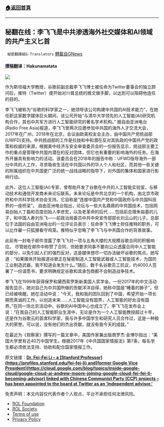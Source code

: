 ###  [:house:返回首頁](https://github.com/ourhimalayas/txt)
---


## 秘翻在线：李飞飞是中共渗透海外社交媒体和AI领域的共产主义匕首
` 秘密翻譯組G-Translators` [轉載自GNews](https://gnews.org/zh-hans/1710735/)

#### 撰稿翻译：Hakunamatata

![](https://assets.gnews.org/wp-content/uploads/2021/12/106028690-156353508l2033lead.jpg)

作为斯坦福大学教授，谷歌前副总裁李飞飞博士被任命为Twitter董事会的独立顾问后，推特（Twitter）便开始对川普总统的推文做手脚，以达到可以阻碍他连任的目的。

李飞飞被称为“谷歌的科学家之一，她领导该公司构建中共国的AI技术能力”，在她任职这家数字媒体巨头期间，该公司开始“与清华大学领先的人工智能(AI)研究机构合作，其也中共军方进行人工智能研究的著名学术机构。” 据自由亚洲电台(Radio Free Asia)报道，李飞飞曾两次应邀参加中共国的海外人才交流大会，2017年在广州，2018年在北京，会议由欧美校友会主办，由中国共产党统战部(UWFD)支持。中共统战部的工作是拉拢和中和潜在反对其执政的中国共产党的政策和权威的来源，根据美中经济与安全审查委员会的一份报告显示，统战部主要工作的重点是管理中共国内潜在的反对团体，但它也有重要的影响海外的任务。在海外开展具有影响力的活动。该委员会在2018年的报告中称：UFWD指导海外一部分中共的人工作，寻求吸收生活在中共国以外的华人个人和社区，而其他一些关键的附属组织在中共国更广泛的统一战线战略的指导下，对外国的集体和国家进行影响行动。

此外，这位人工智能(AI)专家，曾帮助开发了谷歌在中共的人工智能实验室，与移动技术和通信开发商未来论坛联系。未来论坛是中共北京的一个机构，由北京市政府和中共科学技术协会支持。它自称是“连接中国共产党和中国政府与中共国科技界的一座桥梁”。 自由亚洲电台指出，论坛与一些大名鼎鼎的中共国技术，包括网易创始人丁磊和百度创始人李彦宏，以及老革命的后代……包括前总理朱镕基的儿子，和中国人寿刘乐飞——前政治局委员中共中央宣传部部长刘云山的儿子。总部位于法国的自由亚洲电台的一位评论员表示：任命李飞飞博士担任推特的职务，可以比作雇一只狐狸看守鸡笼。推特似乎忽略了李飞飞与中共国合作的背景故事。

此前有一封电子邮件泄露了李飞飞对一项与五角大楼的大规模谷歌合同的积极响应。 尽管她在邮件中称赞了合同，但她要求同事不要向公众透露合同中人工智能的部分，以免引起人们的强烈反对，这是媒体想尽一切办法破坏谷歌的焦点。她写道：“如果媒体开始报道谷歌正在秘密制造人工智能武器或人工智能技术，为国防工业制造武器，我不知道会发生什么。”随后，数千名谷歌员工抗议，约4000人签署了一份请愿书，要求明确规定谷歌和其承包商都不会制造战争技术。

李飞飞在1999年获得保罗和黛西索罗斯新美国人奖学金。一份2017年的中文活动报告显示，她对自己为中共国所做的贡献洋洋自得，她称中国是“睡着的狮子”，但已经被唤醒。她在活动中说：“今天，我和我的团队回到了中国，希望开始一项长期而真诚的工作，以创造未来……人工智能没有国界，人工智能的好处没有国界。”在同一场北京活动中，谷歌的AI中国中心也成立了。李飞飞在发布会上说：“在我自己的人工智能职业生涯中，无论是作为一个人工智能教授超过十年，还是作为谷歌云的首席科学家，我与许多中国学生和研究人员合作过，这是一种极大的荣誉。可以说，没有他们的杰出贡献，就没有我今天的成就。”

在最近为《观察家》撰写的一篇文章中，美国作家兼出版商罗杰·金博尔指出：“美国大学里有近40万中国学生。根据2017年《中共国国家情报法》第7条，每名学生都必须依法支持、协助和配合国家情报工作。

原文链接：[**Dr. Fei-Fei Li – a \[Stanford Professor\](https://profiles.stanford.edu/fei-fei-li) and\[former Google Vice President\](https://cloud.google.com/blog/topics/inside-google-cloud/google-cloud-ai-andrew-moore-joining-google-cloud-fei-fei-li-becoming-advisor) linked with Chinese Communist Party (CCP) projects – has been appointed to the board at Twitter as an ‘independent advisor.’**](https://thenationalpulse.com/news/twitter-hires-ccp-fei-fei-li/)

 

免责声明：本文内容仅代表作者个人观点，平台不承担任何法律风险。

- [ROL Foundation](https://rolfoundation.org/)
- [ROL Society](https://rolsociety.org/)
- [Terms of use](https://gnews.org/terms-of-use-3/)
- [Privacy Policy](https://gnews.org/privacy-policy/)
